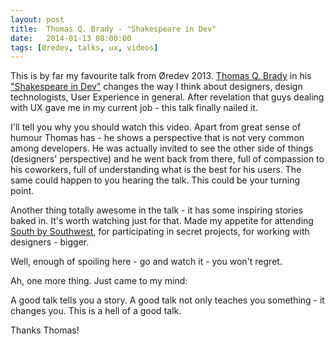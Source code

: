 ```yaml
---
layout: post
title: 	Thomas Q. Brady - "Shakespeare in Dev"
date: 	2014-01-13 08:00:00
tags: [Øredev, talks, ux, videos]
---
```

This is by far my favourite talk from Øredev 2013. [Thomas Q. Brady](https://twitter.com/thomasqbrady) in his ["Shakespeare in Dev"](http://vimeo.com/78895479) changes the way I think about designers, design technologists, User Experience in general. After revelation that guys dealing with UX gave me in my current job - this talk finally nailed it.

I'll tell you why you should watch this video. Apart from great sense of humour Thomas has - he shows a perspective that is not very common among developers. He was actually invited to see the other side of things (designers' perspective) and he went back from there, full of compassion to his coworkers, full of understanding what is the best for his users. The same could happen to you hearing the talk. This could be your turning point. 

Another thing totally awesome in the talk - it has some inspiring stories baked in. It's worth watching just for that. Made my appetite for attending [South by Southwest](http://sxsw.com/), for participating in secret projects, for working with designers - bigger. 

Well, enough of spoiling here - go and watch it - you won't regret. 

Ah, one more thing. Just came to my mind: 

A good talk tells you a story.
A good talk not only teaches you something - it changes you.
This is a hell of a good talk.

Thanks Thomas!
